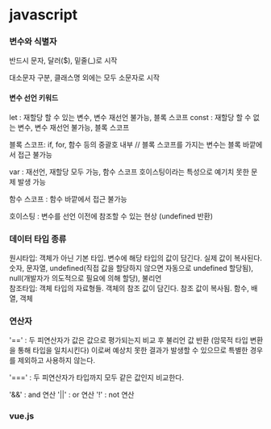 # javascript

### 변수와 식별자
반드시 문자, 달러($), 밑줄(_)로 시작

대소문자 구분, 클래스명 외에는 모두 소문자로 시작

#### 변수 선언 키워드

let : 재할당 할 수 있는 변수, 변수 재선언 불가능, 블록 스코프
const : 재할당 할 수 없는 변수, 변수 재선언 불가능, 블록 스코프 

블록 스코프: if, for, 함수 등의 중괄호 내부 // 블록 스코프를 가지는 변수는 블록 바깥에서 접근 불가능


var : 재선언, 재할당 모두 가능, 함수 스코프
호이스팅이라는 특성으로 예기치 못한 문제 발생 가능

함수 스코프 : 함수 바깥에서 접근 불가능

호이스팅 : 변수를 선언 이전에 참조할 수 있는 현상 (undefined 반환)

### 데이터 타입 종류

원시타입: 객체가 아닌 기본 타입. 변수에 해당 타입의 값이 담긴다. 실제 값이 복사된다.  
숫자, 문자열, undefined(직접 값을 할당하지 않으면 자동으로 undefined 할당됨), null(개발자가 의도적으로 필요에 의해 할당), 불리언    
참조타입: 객체 타입의 자료형들. 객체의 참조 값이 담긴다. 참조 값이 복사됨.
함수, 배열, 객체


### 연산자 

'==' : 두 피연산자가 값은 값으로 평가되는지 비교 후 불리언 값 반환 (암묵적 타입 변환을 통해 타입을 일치시킨다)
이로써 예상치 못한 결과가 발생할 수 있으므로 특별한 경우를 제외하고 사용하지 않는다.

'===' : 두 피연산자가 타입까지 모두 같은 값인지 비교한다.

'&&' : and 연산
'||' : or 연산 
'!' : not 연산 



### vue.js
